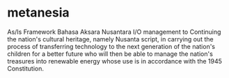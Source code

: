 # metanesia
As/Is Framework Bahasa Aksara Nusantara I/O management to Continuing the nation's cultural heritage, namely Nusanta script, in carrying out the process of transferring technology to the next generation of the nation's children for a better future who will then be able to manage the nation's treasures into renewable energy whose use is in accordance with the 1945 Constitution.
